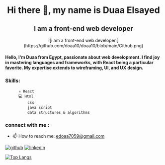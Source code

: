 <h1 align="center">
 Hi there 👋, my name is Duaa Elsayed
</h1>
<h2 align="center">
  I am a front-end web developer 
</h2>
<p align="center">
  ![i am a front-end web developer ](https://github.com/doaa10/doaa10/blob/main/Github.png)

</p>


#### Hello, I'm Duaa from Egypt, passionate about web development. I find joy in mastering languages and frameworks, with React being a particular favorite. My expertise extends to wireframing, UI, and UX design.
### Skills:
          ⚛ React
          💻 Html 
              css 
              java script
              data structures & algorithms 
              

### connect with me :
 - 📫 How to reach me: edoaa7059@gmail.com 


[<img src='https://cdn.jsdelivr.net/npm/simple-icons@3.0.1/icons/github.svg' alt='github' height='40'>](https://github.com/doaa10)  [<img src='https://cdn.jsdelivr.net/npm/simple-icons@3.0.1/icons/linkedin.svg' alt='linkedin' height='40'>](https://www.linkedin.com/in/doaa-sh10/)  

[![Top Langs](https://github-readme-stats.vercel.app/api/top-langs/?username=doaa10)](https://github.com/anuraghazra/github-readme-stats)



  



